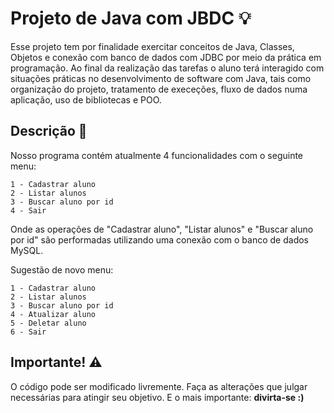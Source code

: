 # Projeto de Java com JBDC 💡

Esse projeto tem por finalidade exercitar conceitos de Java, Classes, Objetos e conexão com banco de dados com JDBC por meio da prática em programação. Ao final da realização das tarefas o aluno terá interagido com situações práticas no desenvolvimento de software com Java, tais como organização do projeto, tratamento de execeções, fluxo de dados numa aplicação, uso de bibliotecas e POO.

## Descrição 📝
Nosso programa contém atualmente 4 funcionalidades com o seguinte menu:

```
1 - Cadastrar aluno
2 - Listar alunos
3 - Buscar aluno por id
4 - Sair
```
Onde as operações de "Cadastrar aluno", "Listar alunos" e "Buscar aluno por id" são performadas utilizando uma conexão com o banco de dados MySQL.

Sugestão de novo menu:
```
1 - Cadastrar aluno
2 - Listar alunos
3 - Buscar aluno por id
4 - Atualizar aluno
5 - Deletar aluno
6 - Sair
```

## Importante! ⚠️

O código pode ser modificado livremente. Faça as alterações que julgar necessárias para atingir seu objetivo. E o mais importante: **divirta-se :)**
